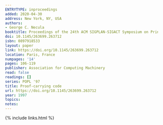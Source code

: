 ```yaml
---
ENTRYTYPE: inproceedings
added: 2020-04-30
address: New York, NY, USA
authors:
- George C. Necula
booktitle: Proceedings of the 24th ACM SIGPLAN-SIGACT Symposium on Principles of Programming Languages
doi: 10.1145/263699.263712
isbn: 0897918533
layout: paper
link: https://doi.org/10.1145/263699.263712
location: Paris, France
numpages: '14'
pages: 106-119
publisher: Association for Computing Machinery
read: false
readings: []
series: POPL '97
title: Proof-carrying code
url: https://doi.org/10.1145/263699.263712
year: 1997
topics:
notes:
---
```


{% include links.html %}
